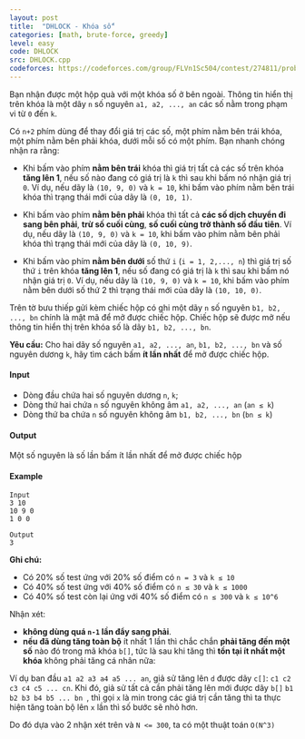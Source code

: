 ```yaml
---
layout: post
title:  "DHLOCK - Khóa số"
categories: [math, brute-force, greedy]
level: easy
code: DHLOCK
src: DHLOCK.cpp
codeforces: https://codeforces.com/group/FLVn1Sc504/contest/274811/problem/R
---
```


Bạn nhận được một hộp quà với một khóa số ở bên ngoài. Thông tin hiển thị trên khóa là một dãy `n` số nguyên `a1, a2, ..., an` các số nằm trong phạm vi từ `0` đến `k`. 

Có `n+2` phím dùng để thay đổi giá trị các số, một phím nằm bên trái khóa, một phím nằm bên phải khóa, dưới mỗi số có một phím. Bạn nhanh chóng nhận ra rằng:

+ Khi bấm vào phím **nằm bên trái** khóa thì giá trị tất cả các số trên khóa **tăng lên 1**, nếu số nào đang có giá trị là `k` thì sau khi bấm nó nhận giá trị `0`. Ví dụ, nếu dãy là `(10, 9, 0)` và `k = 10`, khi bấm vào phím nằm bên trái khóa thì trạng thái mới của dãy là `(0, 10, 1)`.

+ Khi bấm vào phím **nằm bên phải** khóa thì tất cả **các số dịch chuyển đi sang bên phải**, **trừ số cuối cùng**, **số cuối cùng trở thành số đầu tiên**. Ví dụ, nếu dãy là `(10, 9, 0)` và `k = 10`, khi bấm vào phím nằm bên phải khóa thì trạng thái mới của dãy là `(0, 10, 9)`.

+ Khi bấm vào phím **nằm bên dưới** số thứ `i` (`i = 1, 2,..., n`) thì giá trị số thứ `i` trên khóa **tăng lên 1**, nếu số đang có giá trị là `k` thì sau khi bấm nó nhận giá trị `0`. Ví dụ, nếu dãy là `(10, 9, 0)` và `k = 10`, khi bấm vào phím nằm bên dưới số thứ 2 thì trạng thái mới của dãy là `(10, 10, 0)`.



Trên tờ bưu thiếp gửi kèm chiếc hộp có ghi một dãy `n` số nguyên `b1, b2, ..., bn` chính là mật mã để mở được chiếc hộp. Chiếc hộp sẽ được mở nếu thông tin hiển thị trên khóa số là dãy `b1, b2, ..., bn`.

**Yêu cầu:** Cho hai dãy số nguyên `a1, a2, ..., an`, `b1, b2, ..., bn` và số nguyên dương `k`, hãy tìm cách bấm **ít lần nhất** để mở được chiếc hộp.

#### Input

+ Dòng đầu chứa hai số nguyên dương `n`, `k`;
+ Dòng thứ hai chứa `n` số nguyên không âm `a1, a2, ..., an` (`an ≤ k`)
+ Dòng thứ ba chứa `n` số nguyên không âm `b1, b2, ..., bn` (`bn ≤ k`)

#### Output

Một số nguyên là số lần bấm ít lần nhất để mở được chiếc hộp

#### Example

```
Input
3 10
10 9 0
1 0 0

Output
3
```

**Ghi chú:**

+ Có 20% số test ứng với 20% số điểm có `n = 3` và `k ≤ 10`
+ Có 40% số test ứng với 40% số điểm có `n ≤ 30` và `k ≤ 1000`
+ Có 40% số test còn lại ứng với 40% số điểm có `n ≤ 300` và `k ≤ 10^6`

<!--more-->


Nhận xét:

+ **không dùng quá `n-1` lần đẩy sang phải**. 
+ **nếu đã dùng tăng toàn bộ** ít nhất 1 lần thì chắc chắn **phải tăng đến một số** nào đó trong mã khóa `b[]`, tức là sau khi tăng thì **tồn tại ít nhất một khóa** không phải tăng cá nhân nữa:

Ví dụ ban đầu `a1 a2 a3 a4 a5 ... an`, giả sử tăng lên `d` được dãy `c[]`: `c1 c2 c3 c4 c5 ... cn`. Khi đó, giả sử tất cả cần phải tăng lên mới được dãy `b[]` `b1 b2 b3 b4 b5 ... bn `, thì gọi `x` là min trong các giá trị cần tăng thì ta thực hiện tăng toàn bộ lên `x` lần thì số bước sẽ nhỏ hơn.

Do đó dựa vào 2 nhận xét trên và `N <= 300`, ta có một thuật toán `O(N^3)`
